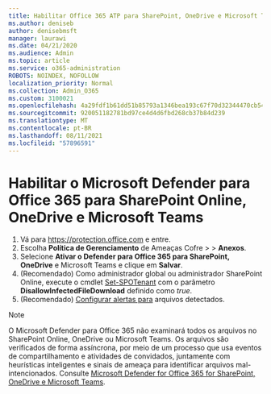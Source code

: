 ```yaml
---
title: Habilitar Office 365 ATP para SharePoint, OneDrive e Microsoft Teams
ms.author: deniseb
author: denisebmsft
manager: laurawi
ms.date: 04/21/2020
ms.audience: Admin
ms.topic: article
ms.service: o365-administration
ROBOTS: NOINDEX, NOFOLLOW
localization_priority: Normal
ms.collection: Admin_O365
ms.custom: 3100021
ms.openlocfilehash: 4a29fdf1b61dd51b85793a1346bea193c67f70d32344470cb5449cf767da4a24
ms.sourcegitcommit: 920051182781bd97ce4d4d6fbd268cb37b84d239
ms.translationtype: MT
ms.contentlocale: pt-BR
ms.lasthandoff: 08/11/2021
ms.locfileid: "57896591"
---
```

# <a name="enable-microsoft-defender-for-office-365-for-sharepoint-online-onedrive-and-microsoft-teams"></a>Habilitar o Microsoft Defender para Office 365 para SharePoint Online, OneDrive e Microsoft Teams

1. Vá para https://protection.office.com e entre.
2. Escolha **Política de Gerenciamento** de Ameaças Cofre  >    >  **Anexos**.
3. Selecione **Ativar o Defender para Office 365 para SharePoint, OneDrive** e Microsoft Teams e clique em **Salvar**.
4. (Recomendado) Como administrador global ou administrador SharePoint Online, execute o cmdlet [Set-SPOTenant](https://docs.microsoft.com/powershell/module/sharepoint-online/Set-SPOTenant?view=sharepoint-ps) com o parâmetro **DisallowInfectedFileDownload** definido como *true*.
5. (Recomendado) [Configurar alertas para](https://docs.microsoft.com/microsoft-365/security/office-365-security/turn-on-atp-for-spo-odb-and-teams#set-up-alerts-for-detected-files) arquivos detectados.

> [!NOTE]
> O Microsoft Defender para Office 365 não examinará todos os arquivos no SharePoint Online, OneDrive ou Microsoft Teams. Os arquivos são verificados de forma assíncrona, por meio de um processo que usa eventos de compartilhamento e atividades de convidados, juntamente com heurísticas inteligentes e sinais de ameaça para identificar arquivos mal-intencionados. Consulte [Microsoft Defender for Office 365 for SharePoint, OneDrive e Microsoft Teams](https://docs.microsoft.com/microsoft-365/security/office-365-security/atp-for-spo-odb-and-teams).